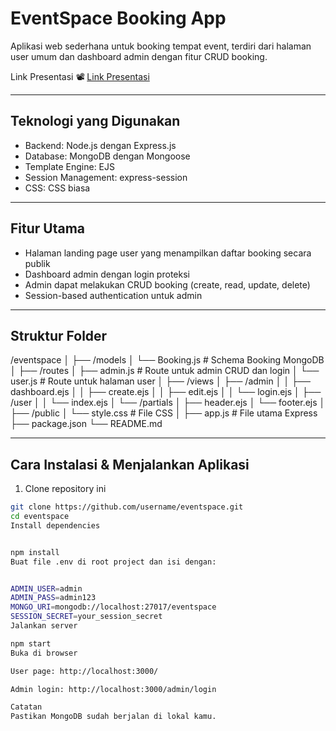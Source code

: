# EventSpace Booking App

Aplikasi web sederhana untuk booking tempat event, terdiri dari halaman user umum dan dashboard admin dengan fitur CRUD booking.

Link Presentasi
📽️ [Link Presentasi](https://youtu.be/WtOH4AigSUk)

---

## Teknologi yang Digunakan

- Backend: Node.js dengan Express.js
- Database: MongoDB dengan Mongoose
- Template Engine: EJS
- Session Management: express-session
- CSS: CSS biasa

---

## Fitur Utama

- Halaman landing page user yang menampilkan daftar booking secara publik
- Dashboard admin dengan login proteksi
- Admin dapat melakukan CRUD booking (create, read, update, delete)
- Session-based authentication untuk admin

---

## Struktur Folder

/eventspace
│
├── /models
│ └── Booking.js # Schema Booking MongoDB
│
├── /routes
│ ├── admin.js # Route untuk admin CRUD dan login
│ └── user.js # Route untuk halaman user
│
├── /views
│ ├── /admin
│ │ ├── dashboard.ejs
│ │ ├── create.ejs
│ │ ├── edit.ejs
│ │ └── login.ejs
│ ├── /user
│ │ └── index.ejs
│ └── /partials
│ ├── header.ejs
│ └── footer.ejs
│
├── /public
│ └── style.css # File CSS
│
├── app.js # File utama Express
├── package.json
└── README.md

---

## Cara Instalasi & Menjalankan Aplikasi

1. Clone repository ini

```bash
git clone https://github.com/username/eventspace.git
cd eventspace
Install dependencies


npm install
Buat file .env di root project dan isi dengan:


ADMIN_USER=admin
ADMIN_PASS=admin123
MONGO_URI=mongodb://localhost:27017/eventspace
SESSION_SECRET=your_session_secret
Jalankan server

npm start
Buka di browser

User page: http://localhost:3000/

Admin login: http://localhost:3000/admin/login

Catatan
Pastikan MongoDB sudah berjalan di lokal kamu.
